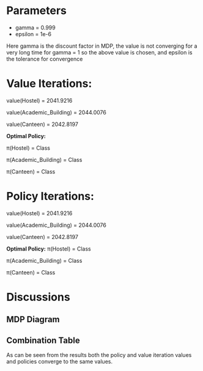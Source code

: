 # Parameters


* gamma = 0.999
* epsilon = 1e-6

Here gamma is the discount factor in MDP, the value is not converging for a very long time for gamma = 1 so the above value is chosen, and epsilon is the tolerance for convergence


# Value Iterations:
value(Hostel) = 2041.9216

value(Academic_Building) = 2044.0076

value(Canteen) = 2042.8197

**Optimal Policy:**

π(Hostel) = Class

π(Academic_Building) = Class

π(Canteen) = Class

# Policy Iterations:
value(Hostel) = 2041.9216

value(Academic_Building) = 2044.0076

value(Canteen) = 2042.8197

**Optimal Policy:**
π(Hostel) = Class

π(Academic_Building) = Class

π(Canteen) = Class

# Discussions

## MDP Diagram

<Photo of MDP to be uploaded>

## Combination Table

<Photo of table>

As can be seen from the results both the policy and value iteration values and policies converge to the same values.